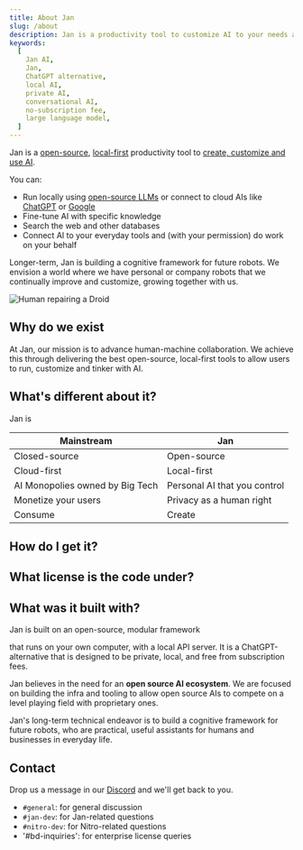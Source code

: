 ```yaml
---
title: About Jan
slug: /about
description: Jan is a productivity tool to customize AI to your needs and workflows. 
keywords:
  [
    Jan AI,
    Jan,
    ChatGPT alternative,
    local AI,
    private AI,
    conversational AI,
    no-subscription fee,
    large language model,
  ]
---
```


Jan is a [open-source](https://en.wikipedia.org/wiki/Open_source), [local-first](https://www.inkandswitch.com/local-first/) productivity tool to [create, customize and use AI](https://www.gatesnotes.com/AI-agents). 

You can: 
- Run locally using [open-source LLMs](https://huggingface.co/models?pipeline_tag=text-generation) or connect to cloud AIs like [ChatGPT](https://openai.com/blog/openai-api) or [Google](https://ai.google.dev/)
- Fine-tune AI with specific knowledge
- Search the web and other databases
- Connect AI to your everyday tools and (with your permission) do work on your behalf

Longer-term, Jan is building a cognitive framework for future robots. We envision a world where we have personal or company robots that we continually improve and customize, growing together with us. 

![Human repairing a Droid](/img/star-wars-droids.png)

## Why do we exist

At Jan, our mission is to advance human-machine collaboration. We achieve this through delivering the best open-source, local-first tools to allow users to run, customize and tinker with AI. 

## What's different about it?

Jan is 

| Mainstream                      | Jan                          |
| ------------------------------- | ---------------------------- |
| Closed-source                   | Open-source                  |
| Cloud-first                     | Local-first                  |
| AI Monopolies owned by Big Tech | Personal AI that you control |
| Monetize your users             | Privacy as a human right     |
| Consume                         | Create                       |

## How do I get it?

## What license is the code under?

## What was it built with?





Jan is built on an open-source, modular framework 

 that runs on your own computer, with a local API server. It is a ChatGPT-alternative that is designed to be private, local, and free from subscription fees.



Jan believes in the need for an **open source AI ecosystem**. We are focused on building the infra and tooling to allow open source AIs to compete on a level playing field with proprietary ones.

Jan's long-term technical endeavor is to build a cognitive framework for future robots, who are practical, useful assistants for humans and businesses in everyday life.

## Contact

Drop us a message in our [Discord](https://discord.gg/af6SaTdzpx) and we'll get back to you.

- `#general`: for general discussion
- `#jan-dev`: for Jan-related questions
- `#nitro-dev`: for Nitro-related questions
- '#bd-inquiries': for enterprise license queries
